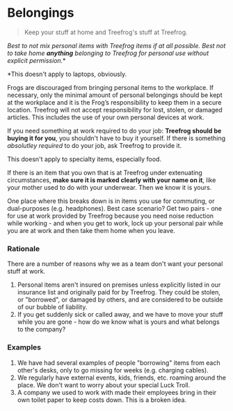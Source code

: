 # Belongings

> Keep your stuff at home and Treefrog's stuff at Treefrog.

<i>Best to not mix personal items with Treefrog items if at all possible. Best not to take home <b>anything</b> belonging to Treefrog for personal use without explicit permission.</i>*

*This doesn't apply to laptops, obviously.

Frogs are discouraged from bringing personal items to the workplace. If necessary, only the minimal amount of personal belongings should be kept at the workplace and it is the Frog’s responsibility to keep them in a secure location. Treefrog will not accept responsibility for lost, stolen, or damaged articles. This includes the use of your own personal devices at work.

If you need something at work required to do your job: <b>Treefrog should be buying it for you</b>, you shouldn't have to buy it yourself. If there is something <i>absolutley required</i> to do your job, ask Treefrog to provide it.

This doesn't apply to specialty items, especially food.

If there is an item that you own that is at Treefrog under extenuating circumstances, <b>make sure it is marked clearly with your name on it</b>, like your mother used to do with your underwear. Then we know it is yours.

One place where this breaks down is in items you use for commuting, or dual-purposes (e.g. headphones). Best case scenario? Get two pairs - one for use at work provided by Treefrog because you need noise reduction while working - and when you get to work, lock up your personal pair while you are at work and then take them home when you leave.

### Rationale

There are a number of reasons why we as a team don't want your personal stuff at work.

1. Personal items aren't insured on premises unless explicitly listed in our insurance list and originally paid for by Treefrog. They could be stolen, or "borrowed", or damaged by others, and are considered to be outside of our bubble of liability. 
2. If you get suddenly sick or called away, and we have to move your stuff while you are gone - how do we know what is yours and what belongs to the company?

### Examples

1. We have had several examples of people "borrowing" items from each other's desks, only to go missing for weeks (e.g. charging cables).
1. We regularly have external events, kids, friends, etc. roaming around the place. We don't want to worry about your special Luck Troll.
1. A company we used to work with made their employees bring in their own toilet paper to keep costs down. This is a broken idea.




